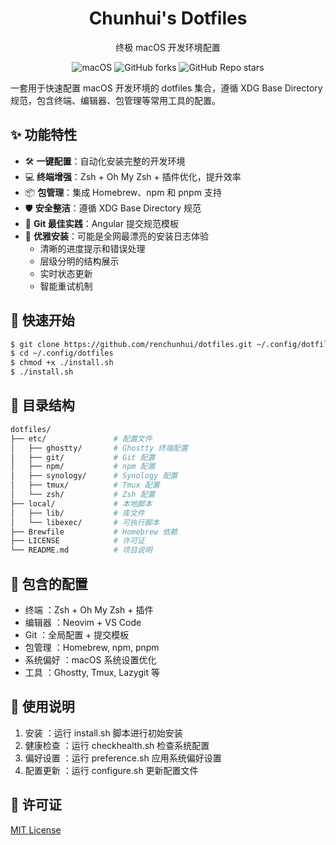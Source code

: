 <div align="center">
  <h1>Chunhui's Dotfiles</h1>
  <p>终极 macOS 开发环境配置</p>
</div>

<p align="center">
  <img src="https://img.shields.io/badge/macOS-Sonoma-blue.svg" alt="macOS" >
  <img src="https://img.shields.io/github/forks/renchunhui/dotfiles?style=flat" alt="GitHub forks" >
  <img src="https://img.shields.io/github/stars/renchunhui/dotfiles?style=flat" alt="GitHub Repo stars" >
</p>

一套用于快速配置 macOS 开发环境的 dotfiles 集合，遵循 XDG Base Directory 规范，包含终端、编辑器、包管理等常用工具的配置。

## ✨ 功能特性

- 🛠️ **一键配置**：自动化安装完整的开发环境
- 💻 **终端增强**：Zsh + Oh My Zsh + 插件优化，提升效率
- 📦 **包管理**：集成 Homebrew、npm 和 pnpm 支持
- 🛡️ **安全整洁**：遵循 XDG Base Directory 规范
- 📝 **Git 最佳实践**：Angular 提交规范模板
- 🌈 **优雅安装**：可能是全网最漂亮的安装日志体验
  - 清晰的进度提示和错误处理
  - 层级分明的结构展示
  - 实时状态更新
  - 智能重试机制

## 🚀 快速开始

``` sh
$ git clone https://github.com/renchunhui/dotfiles.git ~/.config/dotfiles
$ cd ~/.config/dotfiles
$ chmod +x ./install.sh
$ ./install.sh
```

## 📁 目录结构

``` sh
dotfiles/
├── etc/               # 配置文件
│   ├── ghostty/       # Ghostty 终端配置
│   ├── git/           # Git 配置
│   ├── npm/           # npm 配置
│   ├── synology/      # Synology 配置
│   ├── tmux/          # Tmux 配置
│   └── zsh/           # Zsh 配置
├── local/             # 本地脚本
│   ├── lib/           # 库文件
│   └── libexec/       # 可执行脚本
├── Brewfile           # Homebrew 依赖
├── LICENSE            # 许可证
└── README.md          # 项目说明
```

## 🧰 包含的配置
- 终端 ：Zsh + Oh My Zsh + 插件
- 编辑器 ：Neovim + VS Code
- Git ：全局配置 + 提交模板
- 包管理 ：Homebrew, npm, pnpm
- 系统偏好 ：macOS 系统设置优化
- 工具 ：Ghostty, Tmux, Lazygit 等

## 📌 使用说明
1. 安装 ：运行 install.sh 脚本进行初始安装
2. 健康检查 ：运行 checkhealth.sh 检查系统配置
3. 偏好设置 ：运行 preference.sh 应用系统偏好设置
4. 配置更新 ：运行 configure.sh 更新配置文件

## 📄 许可证

[MIT License](./LICENSE)
